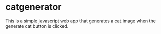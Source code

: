 # catgenerator
This is a simple javascript web app that generates a cat image when the generate cat button is clicked.
